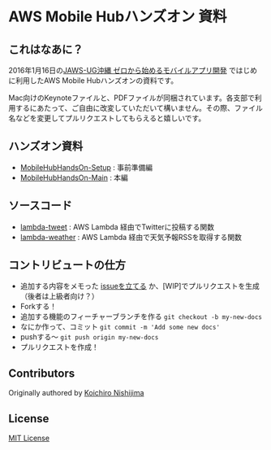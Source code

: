 # AWS Mobile Hubハンズオン 資料

## これはなあに？

2016年1月16日の[JAWS-UG沖縄 ゼロから始めるモバイルアプリ開発](https://jaws-ug-okinawa.doorkeeper.jp/events/36263) ではじめに利用したAWS Mobile Hubハンズオンの資料です。

Mac向けのKeynoteファイルと、PDFファイルが同梱されています。各支部で利用するにあたって、ご自由に改変していただいて構いません。その際、ファイル名などを変更してプルリクエストしてもらえると嬉しいです。

## ハンズオン資料

* [MobileHubHandsOn-Setup](MobileHubHandsOn-Setup.pdf) : 事前準備編
* [MobileHubHandsOn-Main](MobileHubHandsOn-Main.pdf) : 本編

## ソースコード

* [lambda-tweet](https://github.com/jaws-ug/hands-on/tree/master/Mobile-Hub/lambda-tweet) : AWS Lambda 経由でTwitterに投稿する関数
* [lambda-weather](https://github.com/jaws-ug/hands-on/tree/master/Mobile-Hub/lambda-weather) : AWS Lambda 経由で天気予報RSSを取得する関数

## コントリビュートの仕方

* 追加する内容をメモった [issueを立てる](https://github.com/jaws-ug/hands-on/issues/new) か、[WIP]でプルリクエストを生成（後者は上級者向け？）
* Forkする！
* 追加する機能のフィーチャーブランチを作る ``git checkout -b my-new-docs``
* なにか作って、コミット ``git commit -m 'Add some new docs'``
* pushする〜 ``git push origin my-new-docs``
* プルリクエストを作成！

## Contributors

Originally authored by [Koichiro Nishijima](https://github.com/k-nishijima)

## License

[MIT License](http://choosealicense.com/licenses/mit/)
